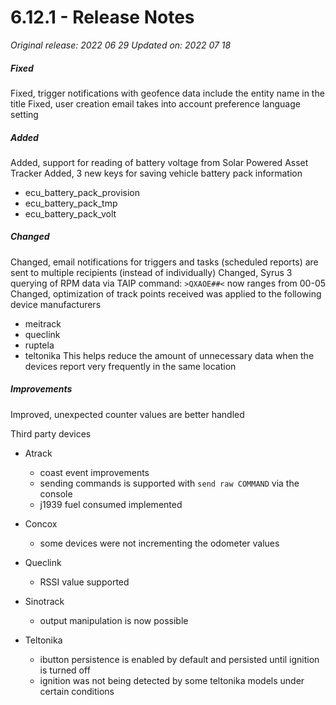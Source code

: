 # 6.12.1 - Release Notes
*Original release: 2022 06 29*
*Updated on: 2022 07 18*

##### Fixed

Fixed, trigger notifications with geofence data include the entity name in the title
Fixed, user creation email takes into account preference language setting

##### Added

Added, support for reading of battery voltage from Solar Powered Asset Tracker
Added, 3 new keys for saving vehicle battery pack information
* ecu_battery_pack_provision
* ecu_battery_pack_tmp
* ecu_battery_pack_volt

##### Changed

Changed, email notifications for triggers and tasks (scheduled reports) are sent to multiple recipients (instead of individually)
Changed, Syrus 3 querying of RPM data via TAIP command: `>QXAOE##<` now ranges from 00-05
Changed, optimization of track points received was applied to the following device manufacturers
* meitrack
* queclink
* ruptela
* teltonika
This helps reduce the amount of unnecessary data when the devices report very frequently in the same location

##### Improvements

Improved, unexpected counter values are better handled

Third party devices
* Atrack
    * coast event improvements
    * sending commands is supported with `send raw COMMAND` via the console
    * j1939 fuel consumed implemented

* Concox
    * some devices were not incrementing the odometer values 

* Queclink
    * RSSI value supported

* Sinotrack
    * output manipulation is now possible

* Teltonika
    * ibutton persistence is enabled by default and persisted until ignition is turned off
    * ignition was not being detected by some teltonika models under certain conditions
